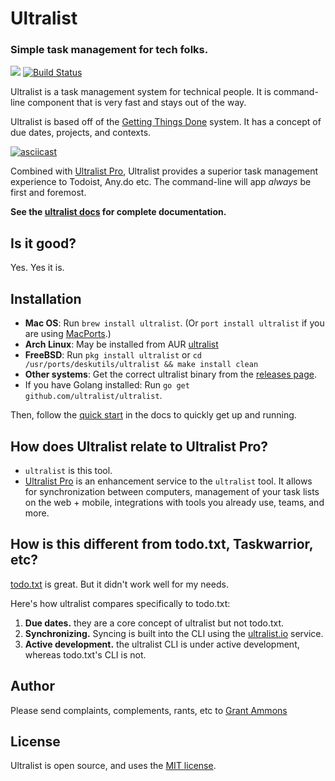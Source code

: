 # Ultralist
### Simple task management for tech folks.

[![](https://goreportcard.com/badge/github.com/ultralist/ultralist)](https://goreportcard.com/report/github.com/ultralist/ultralist)
[![Build Status](https://travis-ci.org/ultralist/ultralist.svg?branch=master)](https://travis-ci.org/ultralist/ultralist)

Ultralist is a task management system for technical people. It is command-line component that is very fast and stays out of the way. 

Ultralist is based off of the [Getting Things Done](gtd) system. It has a concept of due dates, projects, and contexts.

[![asciicast](https://asciinema.org/a/226005.svg)](https://asciinema.org/a/226005)

Combined with [Ultralist Pro](https://ultralist.io), Ultralist provides a superior task management experience to Todoist, Any.do etc.  The command-line will app _always_ be first and foremost.

**See the [ultralist docs][tdl] for complete documentation.**

[gtd]: http://lifehacker.com/productivity-101-a-primer-to-the-getting-things-done-1551880955
[tdl]: https://ultralist.io/docs

## Is it good?

Yes.  Yes it is.

## Installation

* **Mac OS**: Run `brew install ultralist`. (Or `port install ultralist` if you are using [MacPorts](https://www.macports.org).)
* **Arch Linux**: May be installed from AUR [ultralist](https://aur.archlinux.org/packages/ultralist/)
* **FreeBSD**: Run `pkg install ultralist` or `cd /usr/ports/deskutils/ultralist && make install clean`
* **Other systems**: Get the correct ultralist binary from the [releases page](https://github.com/ultralist/ultralist/releases).
* If you have Golang installed: Run `go get github.com/ultralist/ultralist`.

Then, follow the [quick start](https://ultralist.io/docs/cli/quickstart/) in the docs to quickly get up and running.

## How does Ultralist relate to Ultralist Pro?

* `ultralist` is this tool.
* [Ultralist Pro](https://ultralist.io) is an enhancement service to the `ultralist` tool.  It allows for synchronization between computers, management of your task lists on the web + mobile, integrations with tools you already use, teams, and more.

## How is this different from todo.txt, Taskwarrior, etc?

[todo.txt](http://todotxt.org/) is great.  But it didn't work well for my needs.

Here's how ultralist compares specifically to todo.txt:
1. **Due dates.** they are a core concept of ultralist but not todo.txt.
1. **Synchronizing.** Syncing is built into the CLI using the [ultralist.io](https://ultralist.io) service.
1. **Active development.** the ultralist CLI is under active development, whereas todo.txt's CLI is not.

## Author

Please send complaints, complements, rants, etc to [Grant Ammons][ga]

## License

Ultralist is open source, and uses the [MIT license](https://github.com/ultralist/ultralist/blob/master/LICENSE.md).

[ga]: https://twitter.com/gammons
